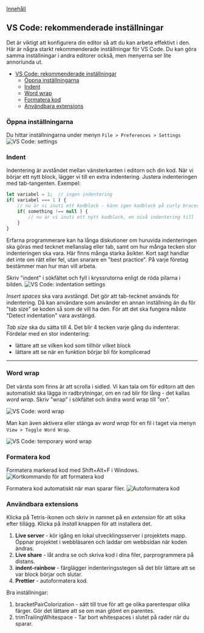 [Innehåll](../README.md)

## VS Code: rekommenderade inställningar

Det är viktigt att konfigurera din editor så att du kan arbeta effektivt i den. Här är några starkt rekommenderade inställningar för VS Code. Du kan göra samma inställningar i andra editorer också, men menyerna ser lite annorlunda ut.

- [VS Code: rekommenderade inställningar](#vs-code-rekommenderade-inställningar)
	- [Öppna inställningarna](#öppna-inställningarna)
	- [Indent](#indent)
	- [Word wrap](#word-wrap)
	- [Formatera kod](#formatera-kod)
	- [Användbara extensions](#användbara-extensions)


### Öppna inställningarna
Du hittar inställningarna under menyn `File > Preferences > Settings`
![VS Code: settings](../img/vscode/settings.png)


### Indent
Indentering är avståndet mellan vänsterkanten i editorn och din kod. När vi börjar ett nytt block, lägger vi till en extra indentering. Justera indenteringen med tab-tangenten. Exempel:

```javascript
let variabel = 1;  // ingen indentering
if( variabel === 1 ) {
	// nu är vi inuti ett kodblock - känn igen kodblock på curly braces: { }
	if( something !== null ) {
		// nu är vi inuti ett nytt kodblock, en nivå indentering till
	}
}
```


Erfarna programmerare kan ha långa diskutioner om huruvida indenteringen ska göras med tecknet mellanslag eller tab, samt om hur många tecken stor indenteringen ska vara. Här finns många starka åsikter. Kort sagt handlar det inte om rätt eller fel, utan snarare en "best practice". På varje företag bestämmer man hur man vill arbeta.

Skriv "indent" i sökfältet och fyll i kryssrutorna enligt de röda pilarna i bilden.
![VS Code: indentation settings](../img/vscode/settings-indentation.png)

*Insert spaces* ska vara avstängd. Det gör att tab-tecknet används för indentering. Då kan användare som använder en annan inställning än du för "tab size" se koden så som de vill ha den. För att det ska fungera måste "Detect indentation" vara avstängd.

*Tab size* ska du sätta till 4. Det blir 4 tecken varje gång du indenterar. Fördelar med en stor indentering:

+ lättare att se vilken kod som tillhör vilket block
+ lättare att se när en funktion börjar bli för komplicerad

---

### Word wrap
Det värsta som finns är att scrolla i sidled. Vi kan tala om för editorn att den automatiskt ska lägga in radbrytningar, om en rad blir för lång - det kallas *word wrap*. Skriv "wrap" i sökfältet och ändra word wrap till "on".

![VS Code: word wrap](../img/vscode/settings-word-wrap.png)

Man kan även aktivera eller stänga av *word wrap* för en fil i taget via menyn `View > Toggle Word Wrap`.

![VS Code: temporary word wrap](../img/vscode/word-wrap-temporary.png)


### Formatera kod
Formatera markerad kod med Shift+Alt+F i Windows.
![Kortkommando för att formatera kod](../img/format-code-shortcut.png)

Formatera kod automatiskt när man sparar filer.
![Autoformatera kod](../img/format-on-save.png)


### Användbara extensions
Klicka på Tetris-ikonen och skriv in namnet på en *extension* för att söka efter tillägg. Klicka på *Install* knappen för att installera det.

1. **Live server** - kör igång en lokal utvecklingsserver i projektets mapp. Öppnar projektet i webbläsaren och laddar om webbsidan när koden ändras.
2. **Live share** - låt andra se och skriva kod i dina filer, parprogrammera på distans.
3. **indent-rainbow** - färglägger indenteringsstegen så det blir lättare att se var block börjar och slutar.
4. **Prettier** - autoformatera kod.

Bra inställningar:
1. bracketPairColorization - sätt till true för att ge olika parentespar olika färger. Gör det lättare att se om man glömt en parentes.
2. trimTrailingWhitespace - Tar bort whitespaces i slutet på rader när du sparar.
